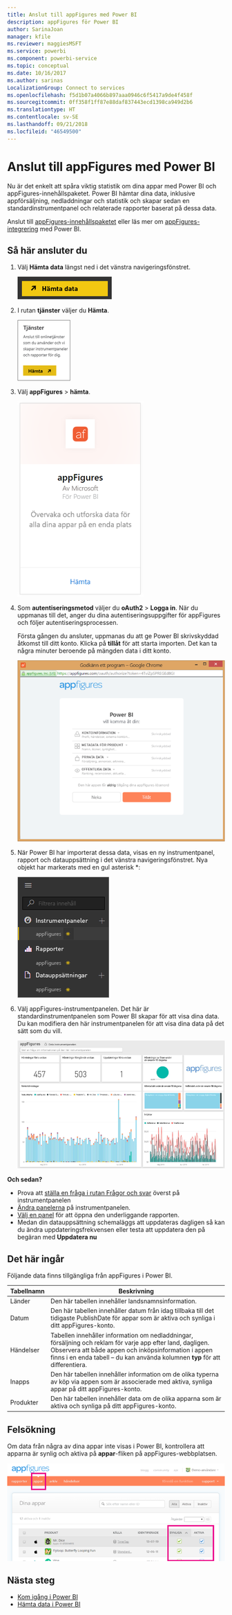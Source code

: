 ```yaml
---
title: Anslut till appFigures med Power BI
description: appFigures för Power BI
author: SarinaJoan
manager: kfile
ms.reviewer: maggiesMSFT
ms.service: powerbi
ms.component: powerbi-service
ms.topic: conceptual
ms.date: 10/16/2017
ms.author: sarinas
LocalizationGroup: Connect to services
ms.openlocfilehash: f5d1b07a4066b897aaa0946c6f5417a9de4f458f
ms.sourcegitcommit: 0ff358f1ff87e88daf837443ecd1398ca949d2b6
ms.translationtype: HT
ms.contentlocale: sv-SE
ms.lasthandoff: 09/21/2018
ms.locfileid: "46549500"
---
```

# <a name="connect-to-appfigures-with-power-bi"></a>Anslut till appFigures med Power BI
Nu är det enkelt att spåra viktig statistik om dina appar med Power BI och appFigures-innehållspaketet. Power BI hämtar dina data, inklusive appförsäljning, nedladdningar och statistik och skapar sedan en standardinstrumentpanel och relaterade rapporter baserat på dessa data.

Anslut till [appFigures-innehållspaketet](https://app.powerbi.com/getdata/services/appfigures) eller läs mer om [appFigures-integrering](https://powerbi.microsoft.com/integrations/appfigures) med Power BI.

## <a name="how-to-connect"></a>Så här ansluter du
1. Välj **Hämta data** längst ned i det vänstra navigeringsfönstret.
   
   ![](media/service-connect-to-appfigures/pbi_getdata.png)
2. I rutan **tjänster** väljer du **Hämta**.
   
   ![](media/service-connect-to-appfigures/pbi_getservices.png)
3. Välj **appFigures** \> **hämta**.
   
   ![](media/service-connect-to-appfigures/appfigures.png)
4. Som **autentiseringsmetod** väljer du **oAuth2** \> **Logga in**. När du uppmanas till det, anger du dina autentiseringsuppgifter för appFigures och följer autentiseringsprocessen.
   
   Första gången du ansluter, uppmanas du att ge Power BI skrivskyddad åtkomst till ditt konto. Klicka på **tillåt** för att starta importen. Det kan ta några minuter beroende på mängden data i ditt konto.
   
   ![](media/service-connect-to-appfigures/appfiguresdoc_06.png)
5. När Power BI har importerat dessa data, visas en ny instrumentpanel, rapport och datauppsättning i det vänstra navigeringsfönstret. Nya objekt har markerats med en gul asterisk \*:
   
    ![](media/service-connect-to-appfigures/pbi_appfigures3.png)
6. Välj appFigures-instrumentpanelen. Det här är standardinstrumentpanelen som Power BI skapar för att visa dina data. Du kan modifiera den här instrumentpanelen för att visa dina data på det sätt som du vill.
   
    ![](media/service-connect-to-appfigures/appfiguresdoc_01.png)

**Och sedan?**

* Prova att [ställa en fråga i rutan Frågor och svar](consumer/end-user-q-and-a.md) överst på instrumentpanelen
* [Ändra panelerna](service-dashboard-edit-tile.md) på instrumentpanelen.
* [Välj en panel](consumer/end-user-tiles.md) för att öppna den underliggande rapporten.
* Medan din datauppsättning schemaläggs att uppdateras dagligen så kan du ändra uppdateringsfrekvensen eller testa att uppdatera den på begäran med **Uppdatera nu**

## <a name="whats-included"></a>Det här ingår
Följande data finns tillgängliga från appFigures i Power BI.

| **Tabellnamn** | **Beskrivning** |
| --- | --- |
| Länder |Den här tabellen innehåller landsnamnsinformation. |
| Datum |Den här tabellen innehåller datum från idag tillbaka till det tidigaste PublishDate för appar som är aktiva och synliga i ditt appFigures-konto. |
| Händelser |Tabellen innehåller information om nedladdningar, försäljning och reklam för varje app efter land, dagligen. Observera att både appen och inköpsinformation i appen finns i en enda tabell – du kan använda kolumnen <strong>typ</strong> för att differentiera. |
| Inapps |Den här tabellen innehåller information om de olika typerna av köp via appen som är associerade med aktiva, synliga appar på ditt appFigures-konto. |
| Produkter |Den här tabellen innehåller data om de olika apparna som är aktiva och synliga på ditt appFigures-konto. |

## <a name="troubleshooting"></a>Felsökning
Om data från några av dina appar inte visas i Power BI, kontrollera att apparna är synlig och aktiva på **appar**-fliken på appFigures-webbplatsen.

![](media/service-connect-to-appfigures/appfiguresdoc_11.png)

## <a name="next-steps"></a>Nästa steg
* [Kom igång i Power BI](service-get-started.md)
* [Hämta data i Power BI](service-get-data.md)

